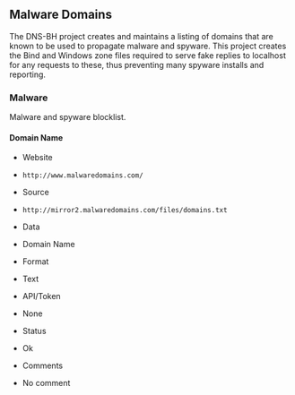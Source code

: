## Malware Domains

The DNS-BH project creates and maintains a listing of domains that are known to
be used to propagate malware and spyware. This project creates the Bind and
Windows zone files required to serve fake replies to localhost for any requests
to these, thus preventing many spyware installs and reporting.

### Malware

Malware and spyware blocklist.

#### Domain Name
>
* Website
 - `http://www.malwaredomains.com/`
* Source
 - `http://mirror2.malwaredomains.com/files/domains.txt`
* Data
 - Domain Name
* Format
 - Text
* API/Token
 - None
* Status
 - Ok
* Comments
 - No comment
